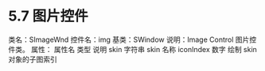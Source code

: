 # 5.7 图片控件

类名：SImageWnd
控件名：img
基类：SWindow
说明：Image Control 图片控件类。
属性：
属性名 类型 说明
skin 字符串 skin 名称
iconIndex 数字 绘制 skin 对象的子图索引
